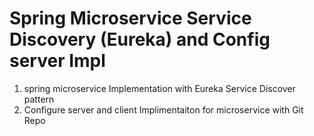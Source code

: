 # Spring Microservice Service Discovery (Eureka) and Config server Impl

  1. spring microservice Implementation with Eureka Service Discover pattern
  2. Configure server and client Implimentaiton for microservice with Git Repo
